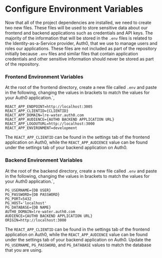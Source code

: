 # Configure Environment Variables

Now that all of the project dependencies are installed, we need to create two new files. These files will be used to store sensitive data about our frontend and backend applications such as credentials and API keys. The majority of the information that will be stored in the `.env` files is related to the Identity-as-a-Service provider, Auth0, that we use to manage users and roles our applications. These files are not included as part of the repository initially because `.env` files and similar files that contain application credentials and other sensitive information should never be stored as part of the repository.

### Frontend Environment Variables

At the root of the frontend directory, create a new file called `.env` and paste in the following, changing the values in brackets to match the values for your Auth0 application.`,

```
REACT_APP_ENDPOINT=http://localhost:3005
REACT_APP_CLIENTID={CLIENTID}
REACT_APP_DOMAIN=lre-water.auth0.com
REACT_APP_AUDIENCE={AUTH0 BACKEND APPLICATION URL}
REACT_APP_LOGOUTURL=http://localhost:3000
REACT_APP_ENVIRONMENT=development
```

The `REACT_APP_CLIENTID` can be found in the settings tab of the frontend application on Auth0, while the `REACT_APP_AUDIENCE` value can be found under the settings tab of your backend application on Auth0.

### Backend Environment Variables

At the root of the backend directory, create a new file called `.env` and paste in the following, changing the values in brackets to match the values for your Auth0 application.`,

```
PG_USERNAME={DB USER}
PG_PASSWORD={DB PASSWORD}
PG_PORT=5432
PG_HOST='localhost'
PG_DATABASE={DB NAME}
AUTH0_DOMAIN=lre-water.auth0.com
AUDIENCE={AUTH0 BACKEND APPLICATION URL}
ORIGIN=http://localhost:3000
```

The `REACT_APP_CLIENTID` can be found in the settings tab of the frontend application on Auth0, while the `REACT_APP_AUDIENCE` value can be found under the settings tab of your backend application on Auth0. Update the `PG_USERNAME`, `PG_PASSWORD`, and `PG_DATABASE` values to match the database that you are using.
